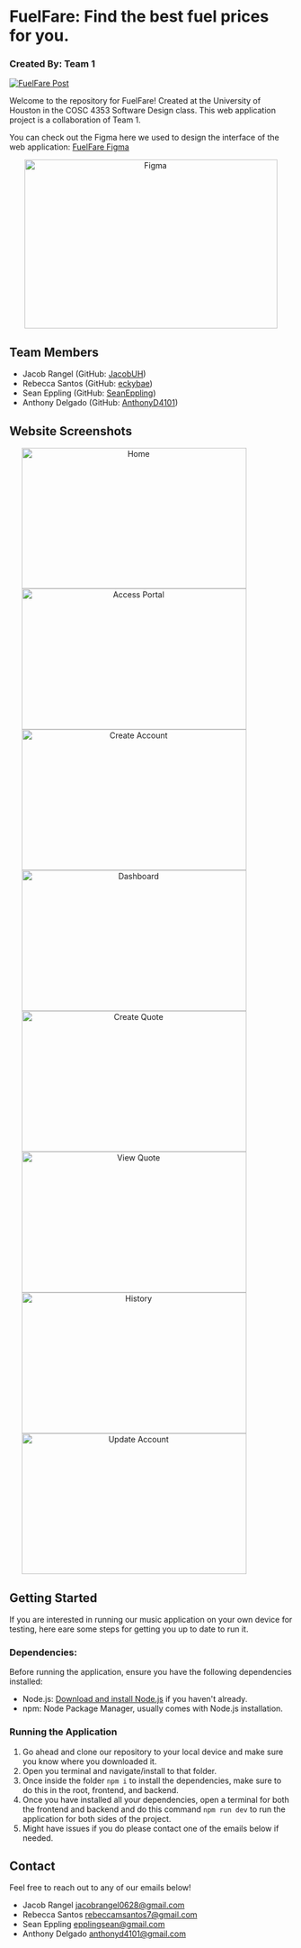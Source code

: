 # FuelFare: Find the best fuel prices for you.
### Created By: Team 1
[![FuelFare Post](https://lh3.googleusercontent.com/drive-viewer/AKGpihbNy7giWQQtIhby9V6W5WzPQi89L9uNOHLBhd9lqY9RMHQDbsQ-KAWkeUBzsTN0iy_L815jRpjQxifJrmGq6zhuDCBV_gEfE_0=s1600-rw-v1)](https://www.figma.com/file/3TTFta2PAWYH9ojeR71HiL/FuelFare-Frontend-Design?type=design&node-id=0-1&mode=design&t=TWdWrl7VmbBlGbJO-0)

Welcome to the repository for FuelFare! Created at the University of Houston in the COSC 4353 Software Design class. This web application project is a collaboration of Team 1.

You can check out the Figma here we used to design the interface of the web application: [FuelFare Figma](https://www.figma.com/file/3TTFta2PAWYH9ojeR71HiL/FuelFare-Frontend-Design?type=design&node-id=0-1&mode=design&t=TWdWrl7VmbBlGbJO-0)

<p align="center">
<img src="https://lh3.googleusercontent.com/drive-viewer/AKGpihYL1RJN9aMcKz5jMMlSVIczHEfCm9zSoWC6JrI46uhHNLYmoVBdpRlcxIDGGK5jjUcCYYAKbLGQHDXoqVQhbFZDRzEr652lwjg=s1600-rw-v1" alt="Figma" border="0" width="450" height="300">
</p>

## Team Members
- Jacob Rangel (GitHub: [JacobUH](https://github.com/JacobUH))
- Rebecca Santos (GitHub: [eckybae](https://github.com/eckybae))
- Sean Eppling (GitHub: [SeanEppling](https://github.com/SeanEppling))
- Anthony Delgado (GitHub: [AnthonyD4101](https://github.com/AnthonyD4101))

## Website Screenshots

<p align="center">
  <img src="https://lh3.googleusercontent.com/drive-viewer/AKGpihZkCjrzc2Lp7jF0u1LTBVfADs6YRbfArRmL8sGVqaaHw0wWo4hlkhEhi8VqsYqLhPPVACPOS2IKib9bbhaijQaOqOKRaUe1qBQ=s1600-rw-v1" alt="Home" border="0" width="400" height="250" style="margin-right: 60px;">
  <img src="https://lh3.googleusercontent.com/drive-viewer/AKGpihajGccrqxdJf9_fjsPLs12_y5L6CMUfm31HLyTLF9CvkYr18fZwpih7jDdXu1TKZ2OwBNsgmzpmLbH0vhcrewjOybxkguq0ivk=s1600-rw-v1" alt="Access Portal" border="0" width="400" height="250" style="margin-right: 60px;">
  <img src="https://lh3.googleusercontent.com/drive-viewer/AKGpihYSF4X-ix4d-z_ZFDV3NnXCqalSfFhY-B2ZHp3MNx_3RcRsVHUM8zPlAFTOAmJJ7Dqj7oG-zHAeequlce-P_gybPd4DrldC2jI=s1600-rw-v1" alt="Create Account" border="0" width="400" height="250" style="margin-right: 60px;">
  <img src="https://lh3.googleusercontent.com/drive-viewer/AKGpihaSYqalMU_kYtOZu_QB9Ac9_f6m-IT4bzHkK7moptBMyZ4LY8RhCL4v0Al-FzL4VAg26WvCHD-6HkbOJj7tD3wa6fF6stCpxEY=s1600-rw-v1" alt="Dashboard" border="0" width="400" height="250" style="margin-right: 60px;">
  <img src="https://lh3.googleusercontent.com/drive-viewer/AKGpihYdX5fwZfyaId5janWxuDAzoLx5RbedJv_6HuBZVV7ar6BXWhnJPEddglAgHNAgoBU18N3j75spNSJ7k15HLZCPjfxjjvkhLw=s1600-rw-v1" alt="Create Quote" border="0" width="400" height="250" style="margin-right: 60px;">
  <img src="https://lh3.googleusercontent.com/drive-viewer/AKGpihbxJgTGTcaDXoSvAmjLnF4jqWC5Tv0z3UQ2PgQzlizQnce6OG0FGOpdqBkHsoVPA8wEakd02BIx8WqKY2vBShu8-dq1NJA4Ld8=s1600-rw-v1" alt="View Quote" border="0" width="400" height="250" style="margin-right: 60px;">
  <img src="https://lh3.googleusercontent.com/drive-viewer/AKGpihbJsJ1zpXXaqYLrH8Kt5c5oxGKDHvS1p84ejp-gxyKH3NkATciiXhjCS4Ml-3WeLMk89bSJL5FqPq18d5R4vYTQPZMtrm10zuU=s1600-rw-v1" alt="History" border="0" width="400" height="250" style="margin-right: 60px;">
  <img src="https://lh3.googleusercontent.com/drive-viewer/AKGpiha4IMjC0KFHIiAOsUJ3IcY06zUuJSsIjbhAYMutRkQOJCcP9w8Xv_auWrlNroiZx0PkrLCY8aiakd8l9p64e2ovMguKbtuLXyw=s1600-rw-v1" alt="Update Account" border="0" width="400" height="250" style="margin-right: 60px;">
</p>

## Getting Started
If you are interested in running our music application on your own device for testing, here eare some steps for getting you up to date to run it.

### Dependencies:
Before running the application, ensure you have the following dependencies installed:
- Node.js: [Download and install Node.js](https://nodejs.org/) if you haven't already.
- npm: Node Package Manager, usually comes with Node.js installation.

### Running the Application
1. Go ahead and clone our repository to your local device and make sure you know where you downloaded it.
2. Open you terminal and navigate/install to that folder.
3. Once inside the folder `npm i` to install the dependencies, make sure to do this in the root, frontend, and backend.
4. Once you have installed all your dependencies, open a terminal for both the frontend and backend and do this command `npm run dev` to run the application for both sides of the project.
5. Might have issues if you do please contact one of the emails below if needed.

## Contact
Feel free to reach out to any of our emails below!

- Jacob Rangel [jacobrangel0628@gmail.com](https://jacobrangel0628@gmail.com)
- Rebecca Santos [rebeccamsantos7@gmail.com](https://rebeccamsantos7@gmail.com)
- Sean Eppling [epplingsean@gmail.com](https://epplingsean@gmail.com)
- Anthony Delgado [anthonyd4101@gmail.com](https://anthonyd4101@gmail.com)

